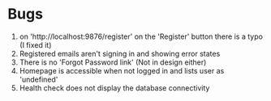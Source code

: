# Bugs
1. on 'http://localhost:9876/register' on the 'Register' button there is a typo (I fixed it)
2. Registered emails aren't signing in and showing error states
3. There is no 'Forgot Password link' (Not in design either)
4. Homepage is accessible when not logged in and lists user as 'undefined'
5. Health check does not display the database connectivity

